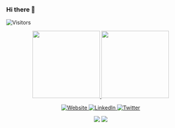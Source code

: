 ### Hi there 👋

<img alt="Visitors" src="https://visitor-badge.laobi.icu/badge?page_id=pabllopf">

<!-- STATS -->
<p align="center">
  <a href="https://github.com/pabllopf">
    <img height="180em" src="https://github-readme-stats.vercel.app/api?username=pabllopf&show_icons=true" />
    <img height="180em" src="https://github-readme-stats.vercel.app/api/top-langs/?username=pabllopf&theme=vue&layout=compact" />
  </a>
</p>


<!-- CONTACT -->
<p align="center">
  <a href="https://www.pabllopf.tk/">
    <img alt="Website" src="https://img.shields.io/badge/Website-pabllopf.tk-blue?style=flat&logo=google-chrome">
  </a>
  <a href="https://www.linkedin.com/in/pablo-perdomo-385a0b18a/">
    <img alt="LinkedIn" src="https://img.shields.io/badge/LinkedIN-pabllopf-blue?style=flat&logo=linkedin">
  </a>
  <a href="https://twitter.com/pabllopf">
    <img alt="Twitter" src="https://img.shields.io/badge/Twitter-pabllopf-blue?style=flat&logo=twitter">
  </a>
</p>

<p align = "center">
  <img src = "https://github-readme-stats.pabllopf.vercel.app/api?username=pabllopf&show_icons=true&theme=radical&line_height=27">
  <img src = "https://github-readme-stats.pabllopf.vercel.app/api/top-langs/?username=pabllopf&hide=css,html&theme=tokyonight">
</p>
